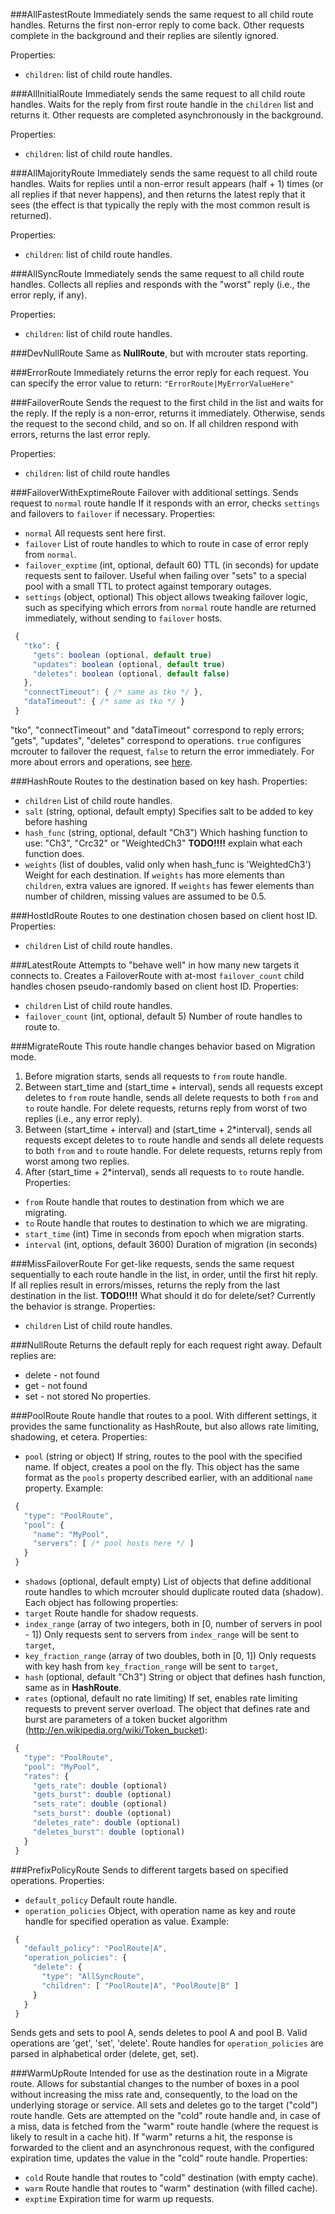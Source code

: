 ###AllFastestRoute
Immediately sends the same request to all child route handles. Returns the first non-error reply to come back. Other requests complete in the background and their replies are silently ignored.

Properties:
 * `children`: list of child route handles.


###AllInitialRoute
Immediately sends the same request to all child route handles. Waits for the reply from first route handle in the `children` list and returns it. Other requests are completed asynchronously in the background.

Properties:
 * `children`: list of child route handles.


###AllMajorityRoute
Immediately sends the same request to all child route handles. Waits for replies until a non-error result appears (half + 1) times (or all replies if that never happens), and then returns the latest reply that it sees (the effect is that typically the reply with the most common result is returned).

Properties:
 * `children`: list of child route handles.


###AllSyncRoute
Immediately sends the same request to all child route handles. Collects all replies and responds with the "worst" reply (i.e., the error reply, if any).

Properties:
 * `children`: list of child route handles.


###DevNullRoute
Same as **NullRoute**, but with mcrouter stats reporting.


###ErrorRoute
Immediately returns the error reply for each request. You can specify the error value to return: `"ErrorRoute|MyErrorValueHere"`


###FailoverRoute
Sends the request to the first child in the list and waits for the reply. If the reply is a non-error, returns it immediately. Otherwise, sends the request to the second child, and so on. If all children respond with errors, returns the last error reply.

Properties:
 * `children`: list of child route handles


###FailoverWithExptimeRoute
 Failover with additional settings. Sends request to `normal` route handle
 If it responds with an error, checks `settings` and failovers to `failover`
 if necessary.
 Properties:
 * `normal`
 All requests sent here first.
 * `failover`
 List of route handles to which to route in case of error reply from `normal`.
 * `failover_exptime` (int, optional, default 60)
 TTL (in seconds) for update requests sent to failover. Useful when failing
 over "sets" to a special pool with a small TTL to protect against
 temporary outages.
 * `settings` (object, optional)
 This object allows tweaking failover logic, such as specifying which errors from `normal`
 route handle are returned immediately, without sending to `failover` hosts.
     
 ```javascript
  {
    "tko": {
      "gets": boolean (optional, default true)
      "updates": boolean (optional, default true)
      "deletes": boolean (optional, default false)
    },
    "connectTimeout": { /* same as tko */ },
    "dataTimeout": { /* same as tko */ }
  }
 ```

 "tko", "connectTimeout" and "dataTimeout" correspond to reply errors;
 "gets", "updates", "deletes" correspond to operations. `true` configures 
 mcrouter to failover the request, `false` to return the
 error immediately. For more about errors and operations, see  [here](Routing.md).

###HashRoute
 Routes to the destination based on key hash.
 Properties:
 * `children`
 List of child route handles.
 * `salt` (string, optional, default empty)
 Specifies salt to be added to key before hashing
 * `hash_func` (string, optional, default "Ch3")
 Which hashing function to use: "Ch3", "Crc32" or "WeightedCh3"
 **TODO!!!!** explain what each function does.
 * `weights` (list of doubles, valid only when hash_func is 'WeightedCh3')
 Weight for each destination. If `weights` has more elements than `children`,
 extra values are ignored. If `weights` has fewer elements than number of
 children, missing values are assumed to be 0.5.


###HostIdRoute
 Routes to one destination chosen based on client host ID.
 Properties:
 * `children`
 List of child route handles.


###LatestRoute
 Attempts to "behave well" in how many new targets it connects to.
 Creates a FailoverRoute with at-most `failover_count` child handles chosen
 pseudo-randomly based on client host ID.
 Properties:
 * `children`
 List of child route handles.
 * `failover_count` (int, optional, default 5)
 Number of route handles to route to.


###MigrateRoute
 This route handle changes behavior based on Migration mode.
 1. Before migration starts, sends all requests to `from` route handle.
 2. Between start_time and (start_time + interval), sends all requests except
 deletes to `from` route handle, sends all delete requests to both
 `from` and `to` route handle. For delete requests, returns reply from
 worst of two replies (i.e., any error reply).
 3. Between (start_time + interval) and (start_time + 2*interval), sends all
 requests except deletes to `to` route handle and sends all delete requests
 to both `from` and `to` route handle. For delete requests, returns reply from
 worst among two replies.
 4. After (start_time + 2*interval), sends all requests to `to` route handle.
 Properties:
 * `from`
 Route handle that routes to destination from which we are migrating.
 * `to`
 Route handle that routes to destination to which we are migrating.
 * `start_time` (int)
 Time in seconds from epoch when migration starts.
 * `interval` (int, options, default 3600)
 Duration of migration (in seconds)


###MissFailoverRoute
 For get-like requests, sends the same request sequentially to each route
 handle in the list, in order, until the first hit reply.
 If all replies result in errors/misses, returns the reply from the
 last destination in the list.
 **TODO!!!!** What should it do for delete/set? Currently the behavior is strange.
 Properties:
 * `children`
 List of child route handles.


###NullRoute
 Returns the default reply for each request right away. Default replies are:
 * delete - not found
 * get - not found
 * set - not stored
 No properties.


###PoolRoute
 Route handle that routes to a pool. With different settings, it provides the same
 functionality as HashRoute, but also allows rate limiting, shadowing, et cetera.
 Properties:
 * `pool` (string or object)
 If string, routes to the pool with the specified name. If object, creates a pool on the fly. This object has the same format as 
 the `pools` property described earlier, with an additional `name` property.
 Example:

 ```JavaScript
  {
    "type": "PoolRoute",
    "pool": {
      "name": "MyPool",
      "servers": [ /* pool hosts here */ ]
    }
  }
 ```

 * `shadows` (optional, default empty)
 List of objects that define additional route handles to which mcrouter should duplicate routed data (shadow).
 Each object has following properties:
 * `target`
 Route handle for shadow requests.
 * `index_range` (array of two integers, both in [0, number of servers in pool - 1])
 Only requests sent to servers from `index_range` will be sent to `target`,
 * `key_fraction_range` (array of two doubles, both in [0, 1])
 Only requests with key hash from `key_fraction_range` will be sent to
 `target`,
 * `hash` (optional, default "Ch3")
 String or object that defines hash function, same as in **HashRoute**.
 * `rates` (optional, default no rate limiting)
 If set, enables rate limiting requests to prevent server overload.
 The object that defines rate and burst are parameters of a token bucket
 algorithm (http://en.wikipedia.org/wiki/Token_bucket):

 ```JavaScript
  {
    "type": "PoolRoute",
    "pool": "MyPool",
    "rates": {
      "gets_rate": double (optional)
      "gets_burst": double (optional)
      "sets_rate": double (optional)
      "sets_burst": double (optional)
      "deletes_rate": double (optional)
      "deletes_burst": double (optional)
    }
  }
 ```


###PrefixPolicyRoute
Sends to different targets based on specified operations.
 Properties:
 * `default_policy`
 Default route handle.
 * `operation_policies`
 Object, with operation name as key and route handle for specified operation as
 value. Example:

 ```JavaScript
  {
    "default_policy": "PoolRoute|A",
    "operation_policies": {
      "delete": {
        "type": "AllSyncRoute",
        "children": [ "PoolRoute|A", "PoolRoute|B" ]
      }
    }
  }
 ```

 Sends gets and sets to pool A, sends deletes to pool A and pool B.
 Valid operations are 'get', 'set', 'delete'.
 Route handles for `operation_policies` are parsed in alphabetical order (delete, get, set).


###WarmUpRoute
 Intended for use as the destination route in a Migrate
 route. Allows for substantial changes to the number of boxes in a pool
 without increasing the miss rate and, consequently, to the load on the
 underlying storage or service.
 All sets and deletes go to the target ("cold") route handle.
 Gets are attempted on the "cold" route handle and, in case of a miss, data is
 fetched from the "warm" route handle (where the request is likely to result
 in a cache hit). If "warm" returns a hit, the response is forwarded to
 the client and an asynchronous request, with the configured expiration time,
 updates the value in the "cold" route handle.
 Properties:
 * `cold`
 Route handle that routes to "cold" destination (with empty cache).
 * `warm`
 Route handle that routes to "warm" destination (with filled cache).
 * `exptime`
 Expiration time for warm up requests.